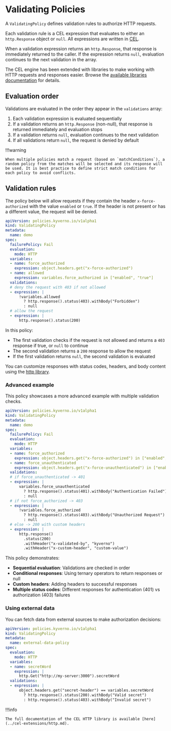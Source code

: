# Validating Policies

A `ValidatingPolicy` defines validation rules to authorize HTTP requests.

Each validation rule is a CEL expression that evaluates to either an `http.Response` object or `null`. All expressions are written in [CEL](https://github.com/google/cel-spec).

When a validation expression returns an `http.Response`, that response is immediately returned to the caller. If the expression returns `null`, evaluation continues to the next validation in the array.

The CEL engine has been extended with libraries to make working with HTTP requests and responses easier. Browse the [available libraries documentation](../cel-extensions/index.md) for details.

## Evaluation order

Validations are evaluated in the order they appear in the `validations` array:

1. Each validation expression is evaluated sequentially
2. If a validation returns an `http.Response` (non-null), that response is returned immediately and evaluation stops
3. If a validation returns `null`, evaluation continues to the next validation
4. If all validations return `null`, the request is denied by default

!!!warning

    When multiple policies match a request (based on `matchConditions`), a random policy from the matches will be selected and its response will be used. It is best practice to define strict match conditions for each policy to avoid conflicts.

## Validation rules

The policy below will allow requests if they contain the header `x-force-authorized` with the value `enabled` or `true`.
If the header is not present or has a different value, the request will be denied.

```yaml
apiVersion: policies.kyverno.io/v1alpha1
kind: ValidatingPolicy
metadata:
  name: demo
spec:
  failurePolicy: Fail
  evaluation:
    mode: HTTP
  variables:
  - name: force_authorized
    expression: object.headers.get("x-force-authorized")
  - name: allowed
    expression: variables.force_authorized in ["enabled", "true"]
  validations:
  # deny the request with 403 if not allowed
  - expression: |
      !variables.allowed
        ? http.response().status(403).withBody("Forbidden")
        : null
  # allow the request
  - expression: |
      http.response().status(200)
```

In this policy:

- The first validation checks if the request is not allowed and returns a `403` response if true, or `null` to continue
- The second validation returns a `200` response to allow the request
- If the first validation returns `null`, the second validation is evaluated

You can customize responses with status codes, headers, and body content using the [http library](../cel-extensions/http.md).

### Advanced example

This policy showcases a more advanced example with multiple validation checks.

```yaml
apiVersion: policies.kyverno.io/v1alpha1
kind: ValidatingPolicy
metadata:
  name: demo
spec:
  failurePolicy: Fail
  evaluation:
    mode: HTTP
  variables:
  - name: force_authorized
    expression: object.headers.get("x-force-authorized") in ["enabled", "true"]
  - name: force_unauthenticated
    expression: object.headers.get("x-force-unauthenticated") in ["enabled", "true"]
  validations:
  # if force_unauthenticated -> 401
  - expression: |
      variables.force_unauthenticated
        ? http.response().status(401).withBody("Authentication Failed")
        : null
  # if not force_authorized -> 403
  - expression: |
      !variables.force_authorized
        ? http.response().status(403).withBody("Unauthorized Request")
        : null
  # else -> 200 with custom headers
  - expression: |
      http.response()
        .status(200)
        .withHeader("x-validated-by", "kyverno")
        .withHeader("x-custom-header", "custom-value")
```

This policy demonstrates:

- **Sequential evaluation**: Validations are checked in order
- **Conditional responses**: Using ternary operators to return responses or null
- **Custom headers**: Adding headers to successful responses
- **Multiple status codes**: Different responses for authentication (401) vs authorization (403) failures

### Using external data

You can fetch data from external sources to make authorization decisions:

```yaml
apiVersion: policies.kyverno.io/v1alpha1
kind: ValidatingPolicy
metadata:
  name: external-data-policy
spec:
  evaluation:
    mode: HTTP
  variables:
  - name: secretWord
    expression: |
      http.Get("http://my-server:3000").secretWord
  validations:
  - expression: |
      object.headers.get("secret-header") == variables.secretWord
        ? http.response().status(200).withBody("Valid secret")
        : http.response().status(403).withBody("Invalid secret")
```

!!!info

    The full documentation of the CEL HTTP library is available [here](../cel-extensions/http.md).
